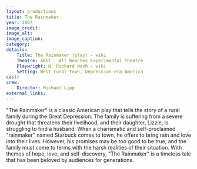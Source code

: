 ```yaml
---
layout: productions
title: The Rainmaker
year: 2007
image_credit: 
image_alt:
image_caption:
category: 
details:
    Title: The Rainmaker (play) - wiki
    Theatre: ABET - All Beaches Experimental Theatre
    Playwright: N. Richard Nash - wiki
    Setting: West rural town, Depression-era America
cast:
crew:
    Director: Michael Lipp
external_links:
---
```

"The Rainmaker" is a classic American play that tells the story of a rural family during the Great Depression. The family is suffering from a severe drought that threatens their livelihood, and their daughter, Lizzie, is struggling to find a husband. When a charismatic and self-proclaimed "rainmaker" named Starbuck comes to town, he offers to bring rain and love into their lives. However, his promises may be too good to be true, and the family must come to terms with the harsh realities of their situation. With themes of hope, love, and self-discovery, "The Rainmaker" is a timeless tale that has been beloved by audiences for generations.